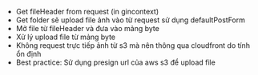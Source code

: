 - Get fileHeader from request (in gincontext)
- Get folder sẽ upload file ảnh vào từ request sử dụng defaultPostForm
- Mở file từ fileHeader và đưa vào mảng byte 
- Xử lý upload file từ mảng byte
- Không request trực tiếp ảnh từ s3 mà nên thông qua cloudfront do tính ổn định
- Best practice: Sử dụng presign url của aws s3 để upload file